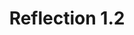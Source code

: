 ---
title: Reflection 1.2
pre: "<i class='fas fa-balance-scale'></i> &nbsp;"
chapter: true
weight: 10
---
